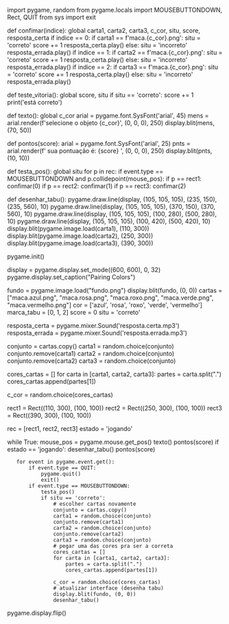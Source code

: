 import pygame, random
from pygame.locals import MOUSEBUTTONDOWN, Rect, QUIT
from sys import exit


def confimar(indice):
   global carta1, carta2, carta3, c_cor, situ, score, resposta_certa
   if indice == 0:
       if carta1 == f'maca.{c_cor}.png':
           situ = 'correto'
           score += 1
           resposta_certa.play()
       else:
           situ = 'incorreto'
           resposta_errada.play()
   if indice == 1:
       if carta2 == f'maca.{c_cor}.png':
           situ = 'correto'
           score += 1
           resposta_certa.play()
       else:
           situ = 'incorreto'
           resposta_errada.play()
   if indice == 2:
       if carta3 == f'maca.{c_cor}.png':
           situ = 'correto'
           score += 1
           resposta_certa.play()
       else:
           situ = 'incorreto'
           resposta_errada.play()

def teste_vitoria():
   global score, situ
   if situ == 'correto':
       score += 1
       print('está correto')

def texto():
   global c_cor
   arial = pygame.font.SysFont('arial', 45)
   mens = arial.render(f'selecione o objeto {c_cor}', (0, 0, 0), 250)
   display.blit(mens, (70, 50))

def pontos(score):
   arial = pygame.font.SysFont('arial', 25)
   pnts = arial.render(f' sua pontuação é: {score} ', (0, 0, 0), 250)
   display.blit(pnts, (10, 10))

def testa_pos():
   global situ
   for p in rec:
       if event.type == MOUSEBUTTONDOWN and p.collidepoint(mouse_pos):
           if p == rect1:
               confimar(0)
           if p == rect2:
               confimar(1)
           if p == rect3:
               confimar(2)


def desenhar_tabu():
   pygame.draw.line(display, (105, 105, 105), (235, 150), (235, 560), 10)
   pygame.draw.line(display, (105, 105, 105), (370, 150), (370, 560), 10)
   pygame.draw.line(display, (105, 105, 105), (100, 280), (500, 280), 10)
   pygame.draw.line(display, (105, 105, 105), (100, 420), (500, 420), 10)
   display.blit(pygame.image.load(carta1), (110, 300))
   display.blit(pygame.image.load(carta2), (250, 300))
   display.blit(pygame.image.load(carta3), (390, 300))

pygame.init()

display = pygame.display.set_mode((600, 600), 0, 32)
pygame.display.set_caption("Pairing Colors")

fundo = pygame.image.load("fundo.png")
display.blit(fundo, (0, 0))
cartas = ["maca.azul.png", "maca.rosa.png", "maca.roxo.png", "maca.verde.png", "maca.vermelho.png"]
cor = ['azul', 'rosa', 'roxo', 'verde', 'vermelho']
marca_tabu = [0, 1, 2]
score = 0
situ = 'correto'

resposta_certa = pygame.mixer.Sound('resposta.certa.mp3')
resposta_errada = pygame.mixer.Sound('resposta.errada.mp3')

conjunto = cartas.copy()
carta1 = random.choice(conjunto)
conjunto.remove(carta1)
carta2 = random.choice(conjunto)
conjunto.remove(carta2)
carta3 = random.choice(conjunto)

cores_cartas = []
for carta in [carta1, carta2, carta3]:
   partes = carta.split(".")
   cores_cartas.append(partes[1])

c_cor = random.choice(cores_cartas)

rect1 = Rect((110, 300), (100, 100))
rect2 = Rect((250, 300), (100, 100))
rect3 = Rect((390, 300), (100, 100))

rec = [rect1, rect2, rect3]
estado = 'jogando'

while True:
   mouse_pos = pygame.mouse.get_pos()
   texto()
   pontos(score)
   if estado == 'jogando':
       desenhar_tabu()
       pontos(score)

       for event in pygame.event.get():
           if event.type == QUIT:
               pygame.quit()
               exit()
           if event.type == MOUSEBUTTONDOWN:
               testa_pos()
               if situ == 'correto':
                   # escolher cartas novamente
                   conjunto = cartas.copy()
                   carta1 = random.choice(conjunto)
                   conjunto.remove(carta1)
                   carta2 = random.choice(conjunto)
                   conjunto.remove(carta2)
                   carta3 = random.choice(conjunto)
                   # pegar uma das cores pra ser a correta
                   cores_cartas = []
                   for carta in [carta1, carta2, carta3]:
                       partes = carta.split(".")
                       cores_cartas.append(partes[1])

                   c_cor = random.choice(cores_cartas)
                   # atualizar interface (desenha tabu)
                   display.blit(fundo, (0, 0))
                   desenhar_tabu()

   pygame.display.flip()
